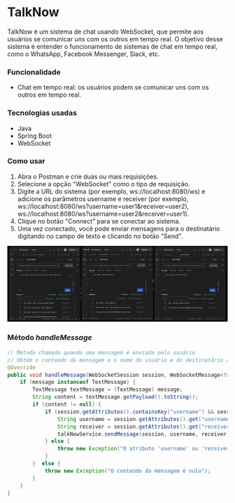 # TalkNow

TalkNow é um sistema de chat usando WebSocket, que permite aos usuários se comunicar uns com os outros em tempo real. O objetivo desse sistema é entender o funcionamento de sistemas de chat em tempo real, como o WhatsApp, Facebook Messenger, Slack, etc.

### Funcionalidade

- Chat em tempo real: os usuários podem se comunicar uns com os outros em tempo real.

### Tecnologias usadas

- Java
- Spring Boot
- WebSocket

### Como usar

1. Abra o Postman e crie duas ou mais requisições.
2. Selecione a opção "WebSocket" como o tipo de requisição.
3. Digite a URL do sistema (por exemplo, ws://localhost:8080/ws) e adicione os parâmetros username e receiver (por exemplo, ws://localhost:8080/ws?username=user1&receiver=user2), ws://localhost:8080/ws?username=user2&receiver=user1).
4. Clique no botão "Connect" para se conectar ao sistema.
5. Uma vez conectado, você pode enviar mensagens para o destinatário digitando no campo de texto e clicando no botão "Send".

![Imagem de demonstração](images/demonstracao-talknow-img.png)

### Método *handleMessage*
```java
// Método chamado quando uma mensagem é enviada pelo usuário
// Obtém o conteúdo da mensagem e o nome do usuário e do destinatário a partir da sessão e chama o método sendMessage do TalkNowService para enviar a mensagem
@Override
public void handleMessage(WebSocketSession session, WebSocketMessage<?> message) throws Exception {
    if (message instanceof TextMessage) {
        TextMessage textMessage = (TextMessage) message;
        String content = textMessage.getPayload().toString();
        if (content != null) {
            if (session.getAttributes().containsKey("username") && session.getAttributes().containsKey("receiver")) {
                String username = session.getAttributes().get("username").toString();
                String receiver = session.getAttributes().get("receiver").toString();
                talkNowService.sendMessage(session, username, receiver, content);
            } else {
                throw new Exception("O atributo 'username' ou 'receiver' não está presente na sessão");
            }
        }  else {
            throw new Exception("O conteúdo da mensagem é nulo");
        }
    }
}
```


